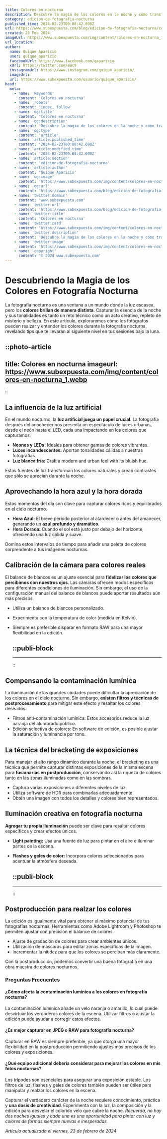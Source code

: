```yaml
---
title: Colores en nocturna
description: Descubre la magia de los colores en la noche y cómo transforman el mundo a tu alrededor con nuestro artículo único. ¡Explora la belleza oculta!
category: edicion-de-fotografia-nocturna
published_time: 2024-02-23T00:08:42.698Z
url: https://www.subexpuesta.com/blog/edicion-de-fotografia-nocturna/colores-en-nocturna
created: 23 Feb 2024
imageUrl: https://www.subexpuesta.com/img/content/colores-en-nocturna_1.webp
url_location:
author:
  name: Quique Aparicio
  user: quique_aparicio
  facebookUrl: https://www.facebook.com/qaparicio
  xUrl: https://twitter.com/eac9
  instagramUrl: https://www.instagram.com/quique_aparicio/
  imageUrl: 
  url: https://www.subexpuesta.com/usuario/quique_aparicio/
head:
  meta:
    - name: 'keywords'
      content: 'Colores en nocturna'
    - name: 'robots'
      content: 'index, follow'
    - name: 'og:title'
      content: 'Colores en nocturna'
    - name: 'og:description'
      content: 'Descubre la magia de los colores en la noche y cómo transforman el mundo a tu alrededor con nuestro artículo único. ¡Explora la belleza oculta!'
    - name: 'og:type'
      content: 'article'
    - name: 'article:published_time'
      content: '2024-02-23T00:08:42.698Z'
    - name: 'article:modified_time'
      content: '2024-02-23T00:08:42.698Z'
    - name: 'article:section'
      content: 'edicion-de-fotografia-nocturna'
    - name: 'article:author'
      content: 'Quique Aparicio'
    - name: 'og:image'
      content: 'https://www.subexpuesta.com/img/content/colores-en-nocturna_1.webp'
    - name: 'og:url'
      content: 'https://www.subexpuesta.com/blog/edicion-de-fotografia-nocturna/colores-en-nocturna'
    - name: 'twitter:domain'
      content: 'www.subexpuesta.com'
    - name: 'twitter:url'
      content: 'https://www.subexpuesta.com/blog/edicion-de-fotografia-nocturna/colores-en-nocturna'
    - name: 'twitter:title'
      content: 'Colores en nocturna'
    - name: 'twitter:card'
      content: 'https://www.subexpuesta.com/img/content/colores-en-nocturna_1.webp'
    - name: 'twitter:description'
      content: 'Descubre la magia de los colores en la noche y cómo transforman el mundo a tu alrededor con nuestro artículo único. ¡Explora la belleza oculta!'
    - name: 'twitter:image'
      content: 'https://www.subexpuesta.com/img/content/colores-en-nocturna_1.webp'
    - name: 'copyright'
      content: '© 2024 www.subexpuesta.com'
---
```

# Descubriendo la Magia de los Colores en Fotografía Nocturna

La fotografía nocturna es una ventana a un mundo donde la luz escasea, pero los **colores brillan de manera distinta**. Capturar la esencia de la noche y sus tonalidades es tanto un reto técnico como un acto creativo, repleto de misterio y belleza. En este artículo, exploraremos cómo los fotógrafos pueden realzar y entender los colores durante la fotografía nocturna, revelando tips que te llevarán al siguiente nivel en tus sesiones bajo la luna.


::photo-article
---
title: Colores en nocturna
imageurl: https://www.subexpuesta.com/img/content/colores-en-nocturna_1.webp
---
::


## La influencia de la luz artificial

En el mundo nocturno, la **luz artificial juega un papel crucial**. La fotografía después del anochecer nos presenta un espectáculo de luces urbanas, desde el neón hasta el LED, cada una impactando en los colores que capturamos.

- **Neones y LEDs:** Ideales para obtener gamas de colores vibrantes.
- **Luces incandescentes:** Aportan tonalidades cálidas a nuestras fotografías.
- **Luz blanca fría:** Craft a modern and urban feel with its bluish hue.

Estas fuentes de luz transforman los colores naturales y crean contrastes que sólo se aprecian durante la noche.

## Aprovechando la hora azul y la hora dorada

Estos momentos del día son clave para capturar colores ricos y equilibrados en el cielo nocturno.

- **Hora Azul:** El breve período posterior al atardecer o antes del amanecer, generando un **azul profundo y dramático**.
- **Hora Dorada:** Cuando el sol está justo por debajo del horizonte, ofreciendo una luz cálida y suave.

Domina estos intervalos de tiempo para añadir una paleta de colores sorprendente a tus imágenes nocturnas.

## Calibración de la cámara para colores reales

El balance de blancos es un ajuste esencial para **fidelizar los colores que percibimos con nuestros ojos**. Las cámaras ofrecen modos específicos para diferentes condiciones de iluminación. Sin embargo, el uso de la configuración manual del balance de blancos puede aportar resultados aún más precisos.

- Utiliza un balance de blancos personalizado.
- Experimenta con la temperatura de color (medida en Kelvin).
- Siempre es preferible disparar en formato RAW para una mayor flexibilidad en la edición.


  ::publi-block
  ---
  ---
  ::
  
  
## Compensando la contaminación lumínica

La iluminación de las grandes ciudades puede dificultar la apreciación de los colores en el cielo nocturno. Sin embargo, **existen filtros y técnicas de postprocesamiento** para mitigar este efecto y resaltar los colores deseados.

- Filtros anti-contaminación lumínica: Estos accesorios reduce la luz naranja del alumbrado público.
- Edición selectiva de colores: En software de edición, es posible ajustar la saturación y luminancia por tono.

## La técnica del bracketing de exposiciones

Para manejar el alto rango dinámico durante la noche, el bracketing es una técnica que permite capturar distintas exposiciones de la misma escena para **fusionarlas en postproducción**, conservando así la riqueza de colores tanto en las zonas iluminadas como en las sombras.

- Captura varias exposiciones a diferentes niveles de luz.
- Utiliza software de HDR para combinarlas adecuadamente.
- Obtén una imagen con todos los detalles y colores bien representados.

## Iluminación creativa en fotografía nocturna

**Agregar tu propia iluminación** puede ser clave para resaltar colores específicos y crear efectos únicos.

- **Light painting:** Usa una fuente de luz para pintar en el aire e iluminar partes de la escena.
- **Flashes y geles de color:** Incorpora colores seleccionados para acentuar la atmósfera deseada.


  ::publi-block
  ---
  ---
  ::
  
  
## Postproducción para realzar los colores

La edición es igualmente vital para obtener el máximo potencial de tus fotografías nocturnas. Herramientas como Adobe Lightroom y Photoshop te permiten ajustar con precisión el balance de colores.

- Ajuste de gradación de colores para crear ambientes únicos.
- Utilización de máscaras para editar zonas específicas de la imagen.
- Incrementar la nitidez para que los colores se perciban más claramente.

Con la postproducción, podemos convertir una buena fotografía en una obra maestra de colores nocturnos.

### Preguntas Frecuentes

#### ¿Cómo afecta la contaminación lumínica a los colores en fotografía nocturna?

La contaminación lumínica añade un velo naranja o amarillo, lo cual puede desvirtuar los verdaderos colores de la escena. Utilizar filtros o ajustar la edición puede ayudar a corregir estos efectos.

#### ¿Es mejor capturar en JPEG o RAW para fotografía nocturna?

Capturar en RAW es siempre preferible, ya que otorga una mayor flexibilidad en la postproducción permitiendo ajustes más precisos de los colores y exposiciones.

#### ¿Qué equipo adicional debería considerar para mejorar los colores en mis fotos nocturnas?

Los trípodes son esenciales para asegurar una exposición estable. Los filtros de luz, flashes y geles de colores también pueden ser útiles para manipular y realzar los colores en la escena.

Capturar el verdadero carácter de la noche requiere conocimiento, práctica y **una dosis de creatividad**. Experimenta con la luz, la composición y la edición para desvelar el colorido velo que cubre la noche. *Recuerda, no hay dos noches iguales y cada una es una oportunidad para pintar con luz y colores de formas siempre nuevas e inesperadas.*

_Artículo actualizado el viernes, 23 de febrero de 2024_